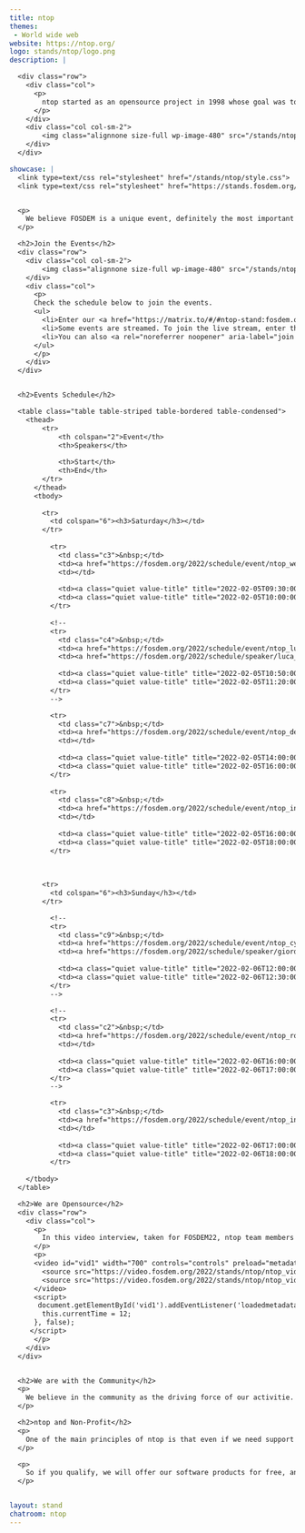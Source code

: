 ```yaml
---
title: ntop
themes:
 - World wide web
website: https://ntop.org/
logo: stands/ntop/logo.png
description: |

  <div class="row">
    <div class="col">
      <p>
        ntop started as an opensource project in 1998 whose goal was to create a simple yet effective web-based traffic monitoring platform. Many things have changed since then, including the nature of the traffic being analyzed, operating systems being run, and the way users interact with technologies. During this time, ntop has evolved into a fully-fledged research company with many opensource projects whose main spirit is still the original one, namely, innovate network monitoring using commodity hardware and freely available operating systems.
      </p>
    </div>
    <div class="col col-sm-2">
        <img class="alignnone size-full wp-image-480" src="/stands/ntop/logo.png" alt="" width="150" /></h5>
    </div>
  </div>

showcase: |
  <link type=text/css rel="stylesheet" href="/stands/ntop/style.css">
  <link type=text/css rel="stylesheet" href="https://stands.fosdem.org/css/fosdem.css">


  <p>
    We believe FOSDEM is a unique event, definitely the most important in Europe, when it comes to opensource software. We have already presented and showcased our open-source projects during past FOSDEM events, with very positive feedback. As ntop benefits daily from the opensource community and software, we believe FOSDEM is also an invaluable opportunity to give back to the community a part of what ntop develops.
  </p>

  <h2>Join the Events</h2>
  <div class="row">
    <div class="col col-sm-2">
        <img class="alignnone size-full wp-image-480" src="/stands/ntop/chat.gif" alt="" width="150" /></h5>
    </div>
    <div class="col">
      <p>
      Check the schedule below to join the events.
      <ul>
        <li>Enter our <a href="https://matrix.to/#/#ntop-stand:fosdem.org?web-instance[element.io]=chat.fosdem.org">FOSDEM22 chatroom</a> to discuss with us at any time during FOSDEM22.</li>
        <li>Some events are streamed. To join the live stream, enter the event page from the schedule below and look for the link <i>"Live stream"</i>.</li>
        <li>You can also <a rel="noreferrer noopener" aria-label="join public ntop discussions" href="https://www.ntop.org/support/faq/howto-join-public-ntop-discussions/" target="_blank">join public ntop discussions</a>.</li>
      </ul> 
      </p>
    </div>
  </div>


  <h2>Events Schedule</h2>

  <table class="table table-striped table-bordered table-condensed">
    <thead>
        <tr>
            <th colspan="2">Event</th>
            <th>Speakers</th>
            
            <th>Start</th>
            <th>End</th>
        </tr>
      </thead>
      <tbody>
      
        <tr>
          <td colspan="6"><h3>Saturday</h3></td>
        </tr>
        
          <tr>
            <td class="c3">&nbsp;</td>
            <td><a href="https://fosdem.org/2022/schedule/event/ntop_welcome/">Welcome to the stand for ntop</a></td>
            <td></td>
              
            <td><a class="quiet value-title" title="2022-02-05T09:30:00+01:00" href="https://fosdem.org/2022/schedule/day/saturday/#0930">09:30</a></td>
            <td><a class="quiet value-title" title="2022-02-05T10:00:00+01:00" href="https://fosdem.org/2022/schedule/day/saturday/#1000">10:00</a></td>
          </tr>
        
          <!--
          <tr>
            <td class="c4">&nbsp;</td>
            <td><a href="https://fosdem.org/2022/schedule/event/ntop_luca_deri/">ntop @ FOSDEM<br><i>Ongoing developments and future directions</i></a></td>
            <td><a href="https://fosdem.org/2022/schedule/speaker/luca_deri/" class="quiet">Luca Deri</a></td>
              
            <td><a class="quiet value-title" title="2022-02-05T10:50:00+01:00" href="https://fosdem.org/2022/schedule/day/saturday/#1050">10:50</a></td>
            <td><a class="quiet value-title" title="2022-02-05T11:20:00+01:00" href="https://fosdem.org/2022/schedule/day/saturday/#1120">11:20</a></td>
          </tr>
          -->

          <tr>
            <td class="c7">&nbsp;</td>
            <td><a href="https://fosdem.org/2022/schedule/event/ntop_dev_chat_sat2/">Chat With the ntop Developers<br><i>Meet with the Community</i></a></td>
            <td></td>
              
            <td><a class="quiet value-title" title="2022-02-05T14:00:00+01:00" href="https://fosdem.org/2022/schedule/day/saturday/#1400">14:00</a></td>
            <td><a class="quiet value-title" title="2022-02-05T16:00:00+01:00" href="https://fosdem.org/2022/schedule/day/saturday/#1600">16:00</a></td>
          </tr>
        
          <tr>
            <td class="c8">&nbsp;</td>
            <td><a href="https://fosdem.org/2022/schedule/event/ntop_installation_party_sat/">Installation Party<br><i>Tips&amp;Tricks for best results</i></a></td>
            <td></td>
              
            <td><a class="quiet value-title" title="2022-02-05T16:00:00+01:00" href="https://fosdem.org/2022/schedule/day/saturday/#1600">16:00</a></td>
            <td><a class="quiet value-title" title="2022-02-05T18:00:00+01:00" href="https://fosdem.org/2022/schedule/day/saturday/#1800">18:00</a></td>
          </tr>
        
      
    
        <tr>
          <td colspan="6"><h3>Sunday</h3></td>
        </tr>

          <!--        
          <tr>
            <td class="c9">&nbsp;</td>
            <td><a href="https://fosdem.org/2022/schedule/event/ntop_cybersecurity/">ntopng and Cybersecurity<br><i>Sorting Out Real-World issues with ntopng</i></a></td>
            <td><a href="https://fosdem.org/2022/schedule/speaker/giordano_zambelli/" class="quiet">Giordano Zambelli</a></td>
              
            <td><a class="quiet value-title" title="2022-02-06T12:00:00+01:00" href="https://fosdem.org/2022/schedule/day/sunday/#1200">12:00</a></td>
            <td><a class="quiet value-title" title="2022-02-06T12:30:00+01:00" href="https://fosdem.org/2022/schedule/day/sunday/#1230">12:30</a></td>
          </tr>
          -->        

          <!--
          <tr>
            <td class="c2">&nbsp;</td>
            <td><a href="https://fosdem.org/2022/schedule/event/ntop_round_table/">Round Table and Discussion<br><i>With the ntop Founder Luca deri and His Team</i></a></td>
            <td></td>
              
            <td><a class="quiet value-title" title="2022-02-06T16:00:00+01:00" href="https://fosdem.org/2022/schedule/day/sunday/#1600">16:00</a></td>
            <td><a class="quiet value-title" title="2022-02-06T17:00:00+01:00" href="https://fosdem.org/2022/schedule/day/sunday/#1700">17:00</a></td>
          </tr>
          -->

          <tr>
            <td class="c3">&nbsp;</td>
            <td><a href="https://fosdem.org/2022/schedule/event/ntop_installation_party_sun/">Installation Party<br><i>Tips&amp;Tricks for Best Results</i></a></td>
            <td></td>
              
            <td><a class="quiet value-title" title="2022-02-06T17:00:00+01:00" href="https://fosdem.org/2022/schedule/day/sunday/#1700">17:00</a></td>
            <td><a class="quiet value-title" title="2022-02-06T18:00:00+01:00" href="https://fosdem.org/2022/schedule/day/sunday/#1800">18:00</a></td>
          </tr>
    
    </tbody>
  </table>

  <h2>We are Opensource</h2>
  <div class="row">
    <div class="col">
      <p>
        In this video interview, taken for FOSDEM22, ntop team members explain what is the phylosophy behind ntop and what it means to be opensource.
      </p>
      <p>
      <video id="vid1" width="700" controls="controls" preload="metadata">
        <source src="https://video.fosdem.org/2022/stands/ntop/ntop_video1.mp4" type="video/mp4" />
        <source src="https://video.fosdem.org/2022/stands/ntop/ntop_video1.webm" type="video/webm" />
      </video>
      <script>
       document.getElementById('vid1').addEventListener('loadedmetadata', function() {
        this.currentTime = 12;
      }, false);
     </script> 
      </p>
    </div>
  </div>


  <h2>We are with the Community</h2>
  <p>
    We believe in the community as the driving force of our activitie. We want to improve ourselves and we aspire to enhance your experience with ntop opensource software. One of our main objectives is to listen to our community and work with our developers and users alike to provide high quality functionalities to our software. To say in touch with the community and the developers, you can <a rel="noreferrer noopener" aria-label="join public ntop discussions" href="https://www.ntop.org/support/faq/howto-join-public-ntop-discussions/" target="_blank">join public ntop discussions</a> or the <a href="https://matrix.to/#/#ntop-stand:fosdem.org?web-instance[element.io]=chat.fosdem.org">FOSDEM22 chatroom</a>.
  </p>

  <h2>ntop and Non-Profit</h2>
  <p>
    One of the main principles of ntop is that even if we need support for continuing our developments, we have never charged universities, education, no-profit (in this category fall NGOs, social associations for public good such as ONLUS and 501(C), hospitals, and charitable associations; other organisations such as municipalities, government departments or organisations that do not offer a public service DO NOT qualify) and scientific research organisations.
  </p>

  <p>
    So if you qualify, we will offer our software products for free, and ask our partners who manufacture hardware-based products to provide you a discount. In the latter case please mail us, and explain why you qualify for free licenses.
  </p>


layout: stand
chatroom: ntop
---
```

